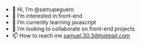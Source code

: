 - 👋 Hi, I’m @samupeguero
- 👀 I’m interested in front-end
- 🌱 I’m currently learning javascript
- 💞️ I’m looking to collaborate on front-end projects
- 📫 How to reach me samuel.30.3@hotmail.com

<!---
samupeguero/samupeguero is a ✨ special ✨ repository because its `README.md` (this file) appears on your GitHub profile.
You can click the Preview link to take a look at your changes.
--->
